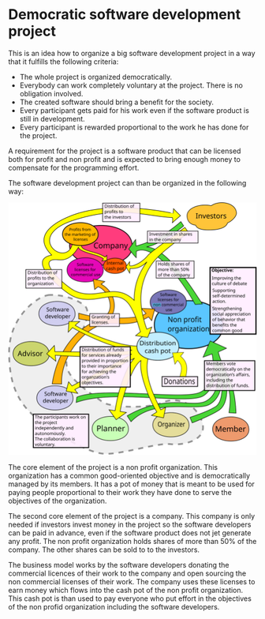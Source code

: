 # Democratic software development project

This is an idea how to organize a big software development project in a way that it fulfills the following criteria:
* The whole project is organized democratically.
* Everybody can work completely voluntary at the project. There is no obligation involved.
* The created software should bring a benefit for the society.
* Every participant gets paid for his work even if the software product is still in development.
* Every participant is rewarded proportional to the work he has done for the project.

A requirement for the project is a software product that can be licensed both for profit and non profit and is expected to bring enough money to compensate for the programming effort.

The software development project can than be organized in the following way:

![](images/organization-plan.svg)

The core element of the project is a non profit organization. This organization has a common good-oriented objective and is democratically managed by its members. It has a pot of money that is meant to be used for paying people proportional to their work they have done to serve the objectives of the organization.

The second core element of the project is a company. This company is only needed if investors invest money in the project so the software developers can be paid in advance, even if the software product does not jet generate any profit. The non profit organization holds shares of more than 50% of the company. The other shares can be sold to to the investors.

The business model works by the software developers donating the commercial licences of their work to the company and open sourcing the non commercial licenses of their work. The company uses these licenses to earn money which flows into the cash pot of the non profit organization. This cash pot is than used to pay everyone who put effort in the objectives of the non profid organization including the software developers.